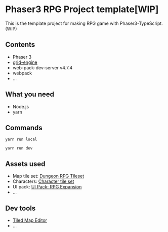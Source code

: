 # Phaser3 RPG Project template[WIP]
This is the template project for making RPG game with Phaser3-TypeScript.(WIP)

## Contents
- Phaser 3
- [grid-engine](https://github.com/Annoraaq/grid-engine)
- web-pack-dev-server v4.7.4
- webpack
- ...

## What you need
- Node.js
- yarn

## Commands
```
yarn run local
```
```
yarn run dev
```
## Assets used
- Map tile set: [Dungeon RPG Tileset](https://rekkimaru.itch.io/dungeon-rpg-tileset)
- Characters: [Character tile set](http://finalbossblues.com/timefantasy/freebies/more-character-sprites/)
- UI pack: [UI Pack: RPG Expansion](https://kenney.nl/assets/ui-pack-rpg-expansion)
- ...

## Dev tools
- [Tiled Map Editor](https://thorbjorn.itch.io/tiled?ac=MbLnMaiNXvG)
- ...
